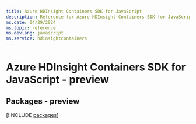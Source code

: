 ```yaml
---
title: Azure HDInsight Containers SDK for JavaScript
description: Reference for Azure HDInsight Containers SDK for JavaScript
ms.date: 04/29/2024
ms.topic: reference
ms.devlang: javascript
ms.service: hdinsightcontainers
---
```

# Azure HDInsight Containers SDK for JavaScript - preview
## Packages - preview
[!INCLUDE [packages](hdinsight-containers-index.md)]